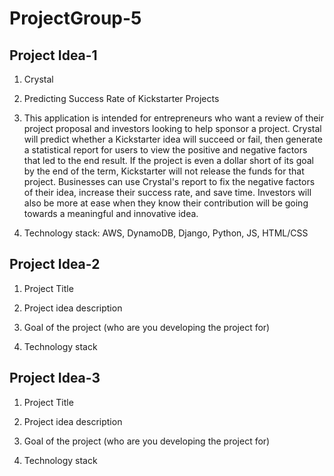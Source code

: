 # ProjectGroup-5

## Project Idea-1

1. Crystal 

2. Predicting Success Rate of Kickstarter Projects

3. This application is intended for entrepreneurs who want a review of their project proposal and investors looking to help sponsor a project. Crystal will predict whether a Kickstarter idea will succeed or fail, then generate a statistical report for users to view the positive and negative factors that led to the end result. If the project is even a dollar short of its goal by the end of the term, Kickstarter will not release the funds for that project. Businesses can use Crystal's report to fix the negative factors of their idea, increase their success rate, and save time. Investors will also be more at ease when they know their contribution will be going towards a meaningful and innovative idea. 

4. Technology stack: AWS, DynamoDB, Django, Python, JS, HTML/CSS


## Project Idea-2

1. Project Title

2. Project idea description

3. Goal of the project (who are you developing the project for)

4. Technology stack


## Project Idea-3

1. Project Title

2. Project idea description

3. Goal of the project (who are you developing the project for)

4. Technology stack
